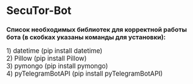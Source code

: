 # SecuTor-Bot

<h3>Список необходимых библиотек для корректной работы бота (в скобках указаны команды для установки):</h3>
<p><big>1) datetime (pip install datetime)<br>2) Pillow (pip install Pillow)<br>3) pymongo (pip install pymongo)<br>4) pyTelegramBotAPI (pip install pyTelegramBotAPI)</big></p>
  

